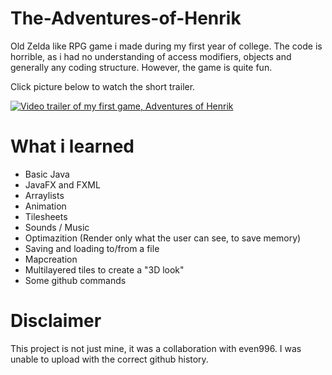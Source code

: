 # The-Adventures-of-Henrik
Old Zelda like RPG game i made during my first year of college. The code is horrible, as i had no understanding of access modifiers, objects and generally any coding structure. However, the game is quite fun.

Click picture below to watch the short trailer.

[![Video trailer of my first game, Adventures of Henrik](http://img.youtube.com/vi/2vEL0momEkc/0.jpg)](https://youtu.be/2vEL0momEkc "Trailer for \"Adventures of Henrik\"")

# What i learned
- Basic Java
- JavaFX and FXML
- Arraylists
- Animation
- Tilesheets
- Sounds / Music
- Optimazition (Render only what the user can see, to save memory)
- Saving and loading to/from a file
- Mapcreation
- Multilayered tiles to create a "3D look"
- Some github commands
# Disclaimer
This project is not just mine, it was a collaboration with even996. I was unable to upload with the correct github history.
